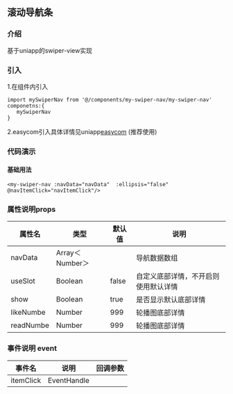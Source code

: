 ## 滚动导航条

### 介绍
基于uniapp的swiper-view实现

### 引入
1.在组件内引入
```
import mySwiperNav from '@/components/my-swiper-nav/my-swiper-nav'
componetns:{
   mySwiperNav
}
```
2.easycom引入具体详情见uniapp[easycom](https://uniapp.dcloud.io/collocation/pages?id=easycom) (推荐使用) 

### 代码演示
#### 基础用法
```
<my-swiper-nav :navData="navData"  :ellipsis="false" @navItemClick="navItemClick"/>
```

### 属性说明props

|属性名|类型|默认值|说明
---|---|---|---
navData|Array＜Number＞||导航数据数组|
useSlot|Boolean|false|自定义底部详情，不开启则使用默认详情|
show|Boolean|true|是否显示默认底部详情|
likeNumbe|Number|999|轮播图底部详情|
readNumbe|Number|999|轮播图底部详情|

### 事件说明 event
|事件名|说明|回调参数
---|---|---
itemClick|EventHandle||(item,index) item为数组,元素为所有图片url|,index当前图片的索引值